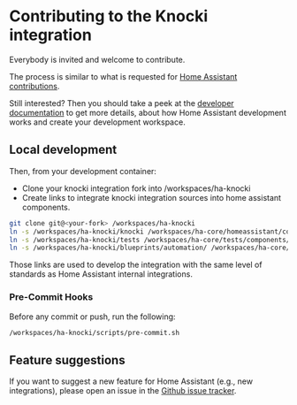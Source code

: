 # Contributing to the Knocki integration

Everybody is invited and welcome to contribute.

The process is similar to what is requested for [Home Assistant contributions](https://github.com/home-assistant/core/blob/dev/CONTRIBUTING.md).

Still interested? Then you should take a peek at the [developer documentation](https://developers.home-assistant.io/) to get more details, about how Home Assistant development works and create your development workspace.

## Local development

Then, from your development container:

- Clone your knocki integration fork into /workspaces/ha-knocki
- Create links to integrate knocki integration sources into home assistant components.

```bash
git clone git@<your-fork> /workspaces/ha-knocki
ln -s /workspaces/ha-knocki/knocki /workspaces/ha-core/homeassistant/components/knocki
ln -s /workspaces/ha-knocki/tests /workspaces/ha-core/tests/components/knocki
ln -s /workspaces/ha-knocki/blueprints/automation/ /workspaces/ha-core/config/blueprints/automation/
```
Those links are used to develop the integration with the same level of standards as Home Assistant internal integrations.

### Pre-Commit Hooks

Before any commit or push, run the following:

```bash
/workspaces/ha-knocki/scripts/pre-commit.sh
```

## Feature suggestions

If you want to suggest a new feature for Home Assistant (e.g., new integrations), please open an issue in the [Github issue tracker](https://github.com/JimmyTournemaine/ha-knocki/issues).
